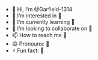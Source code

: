 - 👋 Hi, I’m @Garfield-1314
- 👀 I’m interested in 🦌
- 🌱 I’m currently learning 🦌
- 💞️ I’m looking to collaborate on 🦌
- 📫 How to reach me 🦌
- 😄 Pronouns: 🦌
- ⚡ Fun fact: 🦌

<!---
Garfield-1314/Garfield-1314 is a ✨ special ✨ repository because its `README.md` (this file) appears on your GitHub profile.
You can click the Preview link to take a look at your changes.
--->
